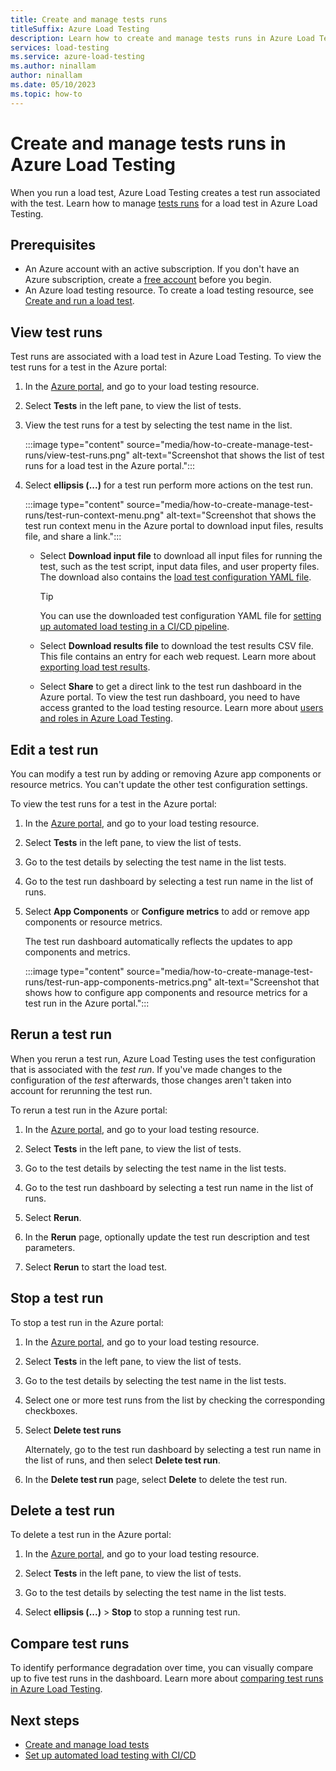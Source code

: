 ```yaml
---
title: Create and manage tests runs
titleSuffix: Azure Load Testing
description: Learn how to create and manage tests runs in Azure Load Testing with the Azure portal.
services: load-testing
ms.service: azure-load-testing
ms.author: ninallam
author: ninallam
ms.date: 05/10/2023
ms.topic: how-to
---
```


# Create and manage tests runs in Azure Load Testing

When you run a load test, Azure Load Testing creates a test run associated with the test. Learn how to manage [tests runs](./concept-load-testing-concepts.md#test-run) for a load test in Azure Load Testing.

## Prerequisites

* An Azure account with an active subscription. If you don't have an Azure subscription, create a [free account](https://azure.microsoft.com/free/?WT.mc_id=A261C142F) before you begin.
* An Azure load testing resource. To create a load testing resource, see [Create and run a load test](./quickstart-create-and-run-load-test.md#create-an-azure-load-testing-resource).

## View test runs

Test runs are associated with a load test in Azure Load Testing. To view the test runs for a test in the Azure portal:

1. In the [Azure portal](https://portal.azure.com), and go to your load testing resource.

1. Select **Tests** in the left pane, to view the list of tests.

1. View the test runs for a test by selecting the test name in the list.

    :::image type="content" source="media/how-to-create-manage-test-runs/view-test-runs.png" alt-text="Screenshot that shows the list of test runs for a load test in the Azure portal.":::

1. Select **ellipsis (...)** for a test run perform more actions on the test run.

    :::image type="content" source="media/how-to-create-manage-test-runs/test-run-context-menu.png" alt-text="Screenshot that shows the test run context menu in the Azure portal to download input files, results file, and share a link.":::

    - Select **Download input file** to download all input files for running the test, such as the test script, input data files, and user property files. The download also contains the [load test configuration YAML file](./reference-test-config-yaml.md).

	    > [!TIP]
        > You can use the downloaded test configuration YAML file for [setting up automated load testing in a CI/CD pipeline](./how-to-configure-load-test-cicd.md).

    - Select **Download results file** to download the test results CSV file. This file contains an entry for each web request. Learn more about [exporting load test results](./how-to-export-test-results.md).

    - Select **Share** to get a direct link to the test run dashboard in the Azure portal. To view the test run dashboard, you need to have access granted to the load testing resource. Learn more about [users and roles in Azure Load Testing](./how-to-assign-roles.md).

## Edit a test run

You can modify a test run by adding or removing Azure app components or resource metrics. You can't update the other test configuration settings.

To view the test runs for a test in the Azure portal:

1. In the [Azure portal](https://portal.azure.com), and go to your load testing resource.

1. Select **Tests** in the left pane, to view the list of tests.

1. Go to the test details by selecting the test name in the list tests.

1. Go to the test run dashboard by selecting a test run name in the list of runs.

1. Select **App Components** or **Configure metrics** to add or remove app components or resource metrics.

    The test run dashboard automatically reflects the updates to app components and metrics.

    :::image type="content" source="media/how-to-create-manage-test-runs/test-run-app-components-metrics.png" alt-text="Screenshot that shows how to configure app components and resource metrics for a test run in the Azure portal.":::

## Rerun a test run

When you rerun a test run, Azure Load Testing uses the test configuration that is associated with the *test run*. If you've made changes to the configuration of the *test* afterwards, those changes aren't taken into account for rerunning the test run.

To rerun a test run in the Azure portal:

1. In the [Azure portal](https://portal.azure.com), and go to your load testing resource.

1. Select **Tests** in the left pane, to view the list of tests.

1. Go to the test details by selecting the test name in the list tests.

1. Go to the test run dashboard by selecting a test run name in the list of runs.

1. Select **Rerun**.

1. In the **Rerun** page, optionally update the test run description and test parameters.

1. Select **Rerun** to start the load test.

## Stop a test run

To stop a test run in the Azure portal:

1. In the [Azure portal](https://portal.azure.com), and go to your load testing resource.

1. Select **Tests** in the left pane, to view the list of tests.

1. Go to the test details by selecting the test name in the list tests.

1. Select one or more test runs from the list by checking the corresponding checkboxes.

1. Select **Delete test runs**

    Alternately, go to the test run dashboard by selecting a test run name in the list of runs, and then select **Delete test run**.

1. In the **Delete test run** page, select **Delete** to delete the test run.

## Delete a test run

To delete a test run in the Azure portal:

1. In the [Azure portal](https://portal.azure.com), and go to your load testing resource.

1. Select **Tests** in the left pane, to view the list of tests.

1. Go to the test details by selecting the test name in the list tests.

1. Select **ellipsis (...)** > **Stop** to stop a running test run.

## Compare test runs

To identify performance degradation over time, you can visually compare up to five test runs in the dashboard. Learn more about [comparing test runs in Azure Load Testing](./how-to-compare-multiple-test-runs.md).

## Next steps

- [Create and manage load tests](./how-to-create-manage-test.md)
- [Set up automated load testing with CI/CD](./quickstart-add-load-test-cicd.md)

